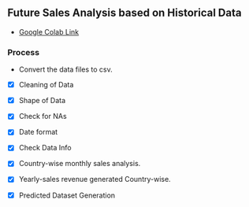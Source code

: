 ## Future Sales Analysis based on Historical Data

* [ Google Colab Link ](https://colab.research.google.com/drive/1s4dtYvv_G3rV5ogJ9fMRsTv9OBCp6ufd?usp=sharing)

### Process
* Convert the data files to csv.
* [x] Cleaning of Data
* [x] Shape of Data
* [x] Check for NAs
* [x] Date format
* [x] Check Data Info
* [x] Country-wise monthly sales analysis.
* [x] Yearly-sales revenue generated Country-wise.
* [x] Predicted Dataset Generation


